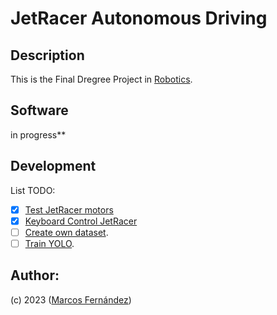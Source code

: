 # JetRacer Autonomous Driving 


    
## Description
This is the Final Dregree Project in [Robotics](https://www.usc.gal/en/studies/degrees/engineering-and-architecture/robotics-degree).

## Software
in progress**
## Development

List TODO:
- [x] [Test JetRacer motors]()
- [x] [Keyboard Control JetRacer]()
- [ ] [Create own dataset]().
- [ ] [Train YOLO]().

## Author:
(c) 2023 ([Marcos Fernández](https://github.com/marqinhos))

